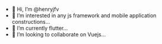 - 👋 Hi, I’m @henryjfv
- 👀 I’m interested in any js framework and mobile application constructions...
- 🌱 I’m currently flutter...
- 💞️ I’m looking to collaborate on Vuejs...
<!--- - 📫 How to reach me ... --->

<!---
henryjfv/henryjfv is a ✨ special ✨ repository because its `README.md` (this file) appears on your GitHub profile.
You can click the Preview link to take a look at your changes.
--->
